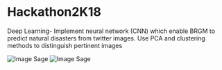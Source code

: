 # Hackathon2K18
Deep Learning- Implement neural network (CNN) which enable BRGM to predict natural disasters from twitter images. Use PCA and clustering methods to distinguish pertinent images

![Image Sage](https://github.com/wlambert01/Hackathon2K18/blob/master/Cluster2.png)
![Image Sage](https://github.com/wlambert01/Hackathon2K18/blob/master/Cluster1.png)
